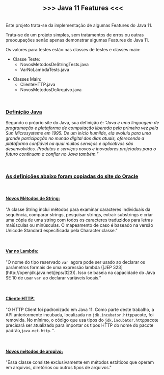 <h2 style="text-align:center"><strong>&gt;&gt;&gt; Java 11 Features &lt;&lt;&lt;</strong></h2>

<p><br />
Este projeto trata-se da implementa&ccedil;&atilde;o de algumas Features do Java 11.</p>

<p>Trata-se de um projeto simples, sem tratamentos de erros ou outras preocupa&ccedil;&otilde;es sen&atilde;o apenas demonstrar algumas Features do Java 11.</p>

<p>Os valores para testes est&atilde;o nas classes de testes e classes main:</p>

<ul>
	<li>Classe&nbsp;Teste:
	<ul>
		<li>NovosMetodosDeStringTests.java</li>
		<li>VarNoLambdaTests.java</li>
	</ul>
	</li>
</ul>

<ul>
	<li>Classes Main:
	<ul>
		<li>ClienteHTTP.java</li>
		<li>NovosMetodosDeArquivo.java</li>
	</ul>
	</li>
</ul>

<p>&nbsp;</p>

<h3><u>Defini&ccedil;&atilde;o Java</u></h3>

<p>Segundo o pr&oacute;prio site do Java, sua defini&ccedil;&atilde;o &eacute;: <em>&quot;Java &eacute; uma linguagem de programa&ccedil;&atilde;o e plataforma de computa&ccedil;&atilde;o liberada pela primeira vez pela Sun Microsystems em 1995. De um in&iacute;cio humilde, ela evoluiu para uma grande participa&ccedil;&atilde;o no mundo digital dos dias atuais, oferecendo a plataforma confi&aacute;vel na qual muitos servi&ccedil;os e aplicativos s&atilde;o desenvolvidos. Produtos e servi&ccedil;os novos e inovadores projetados para o futuro continuam a confiar no Java tamb&eacute;m.&quot;</em></p>

<p>&nbsp;</p>

<h3><u>As definições abaixo foram copiadas do <a href="https://www.oracle.com/java/technologies/javase/8-whats-new.html">site do Oracle</a></u></h3>

<p>&nbsp;</p>

<h4><strong><u>Novos M&eacute;todos de String:</u></strong></h4>

<p>&quot;A classe String inclui m&eacute;todos para examinar caracteres individuais da sequ&ecirc;ncia, comparar strings, pesquisar strings, extrair substrings e criar uma c&oacute;pia de uma string com todos os caracteres traduzidos para letras mai&uacute;sculas ou min&uacute;sculas. O mapeamento de caso &eacute; baseado na vers&atilde;o Unicode Standard especificada pela Character classe.&quot;</p>

<p>&nbsp;</p>

<h4><u><strong>Var no Lambda:</strong></u></h4>

<p>&quot;O nome do tipo reservado&nbsp;<code>var&nbsp;</code>agora pode ser usado ao declarar os par&acirc;metros formais de uma express&atilde;o lambda ([JEP 323](http://openjdk.java.net/jeps/323)).&nbsp;Isso se baseia na capacidade do Java SE 10 de usar&nbsp;<code>var&nbsp;</code>ao declarar vari&aacute;veis ​​locais.&quot;</p>

<p>&nbsp;</p>

<h4><u><strong>Cliente HTTP:</strong></u></h4>

<p>&quot;O HTTP Client foi padronizado em Java 11. Como parte deste trabalho, a API anteriormente incubada, localizada no&nbsp;<code>jdk.incubator.http</code>pacote, foi removida.&nbsp;No m&iacute;nimo, o c&oacute;digo que usa tipos do&nbsp;<code>jdk.incubator.http</code>pacote precisar&aacute; ser atualizado para importar os tipos HTTP do nome do pacote padr&atilde;o,<code>java.net.http.</code>&quot;.</p>

<p>&nbsp;</p>

<h4><u><strong>Novos m&eacute;todos de arquivo:</strong></u></h4>

<p>&quot;Essa classe consiste exclusivamente em m&eacute;todos est&aacute;ticos que operam em arquivos, diret&oacute;rios ou outros tipos de arquivos.&quot;</p>

<p>&nbsp;</p>
